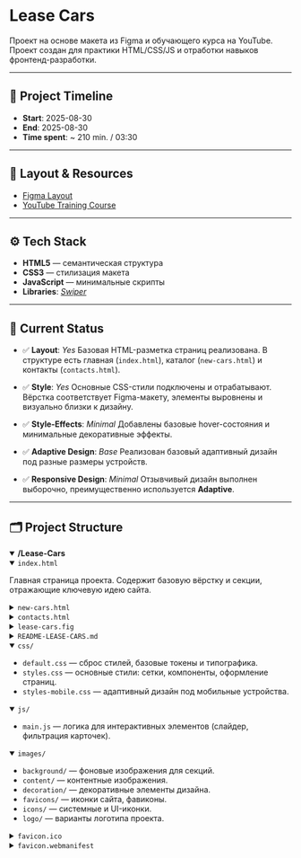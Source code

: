 # Lease Cars

Проект на основе макета из Figma и обучающего курса на YouTube.  
Проект создан для практики HTML/CSS/JS и отработки навыков фронтенд-разработки.

---

## 📅 Project Timeline
- **Start**: 2025-08-30 
- **End**: 2025-08-30
- **Time spent**: ~ 210 min. / 03:30

---

## 🎨 Layout & Resources
- [Figma Layout](https://www.figma.com/design/KCzJHnfBHf0LTilZl7adnx/lease-cars?m=auto&t=XUwJ8ruBnVSYDVy9-1)  
- [YouTube Training Course](https://youtu.be/AvMusILfIdQ?si=t5XoQHs-b--Ze0Yf)

---

## ⚙️ Tech Stack
- **HTML5** — семантическая структура
- **CSS3** — стилизация макета
- **JavaScript** — минимальные скрипты
- **Libraries**: *[Swiper](https://swiperjs.com/)*

---

## 📌 Current Status

- ✅ **Layout**: *Yes*
  Базовая HTML-разметка страниц реализована. В структуре есть главная (`index.html`), каталог (`new-cars.html`) и контакты (`contacts.html`).

- ✅ **Style**: *Yes*
  Основные CSS-стили подключены и отрабатывают. Вёрстка соответствует Figma-макету, элементы выровнены и визуально близки к дизайну.

- ✅ **Style-Effects**: *Minimal*
  Добавлены базовые hover-состояния и минимальные декоративные эффекты.

- ✅ **Adaptive Design**: *Base*
  Реализован базовый адаптивный дизайн под разные размеры устройств.

- ✅ **Responsive Design**: *Minimal*
  Отзывчивый дизайн выполнен выборочно, преимущественно используется **Adaptive**.

---

## 🗂 Project Structure

<details open>
  <summary><strong>/Lease-Cars</strong></summary>

  <details open>
    <summary><code>index.html</code></summary>
    <p>Главная страница проекта. Содержит базовую вёрстку и секции, отражающие ключевую идею сайта.</p>
  </details>

  <details>
    <summary><code>new-cars.html</code></summary>
    <p>Страница с каталогом новых автомобилей. Реализован список карточек и минимальная фильтрация.</p>
  </details>

  <details>
    <summary><code>contacts.html</code></summary>
    <p>Контактная страница с формой обратной связи.</p>
  </details>

  <details>
    <summary><code>lease-cars.fig</code></summary>
    <p>Исходный макет Figma, используется как референс для вёрстки.</p>
  </details>

  <details>
    <summary><code>README-LEASE-CARS.md</code></summary>
    <p>Отдельный файл README: структура, тайминг, прогресс и заметки по разработке.</p>
  </details>

  <details open>
    <summary><code>css/</code></summary>
    <ul>
      <li><code>default.css</code> — сброс стилей, базовые токены и типографика.</li>
      <li><code>styles.css</code> — основные стили: сетки, компоненты, оформление страниц.</li>
      <li><code>styles-mobile.css</code> — адаптивный дизайн под мобильные устройства.</li>
    </ul>
  </details>

  <details open>
    <summary><code>js/</code></summary>
    <ul>
      <li><code>main.js</code> — логика для интерактивных элементов (слайдер, фильтрация карточек).</li>
    </ul>
  </details>

  <details open>
    <summary><code>images/</code></summary>
    <ul>
      <li><code>background/</code> — фоновые изображения для секций.</li>
      <li><code>content/</code> — контентные изображения.</li>
      <li><code>decoration/</code> — декоративные элементы дизайна.</li>
      <li><code>favicons/</code> — иконки сайта, фавиконы.</li>
      <li><code>icons/</code> — системные и UI-иконки.</li>
      <li><code>logo/</code> — варианты логотипа проекта.</li>
    </ul>
  </details>

  <details>
    <summary><code>favicon.ico</code></summary>
    <p>Иконка для браузера в формате <code>.ico</code>.</p>
  </details>

  <details>
    <summary><code>favicon.webmanifest</code></summary>
    <p>JSON с альтернативными фавиконами сайта в формате<code>.png</code>.</p>
  </details>
</details>
